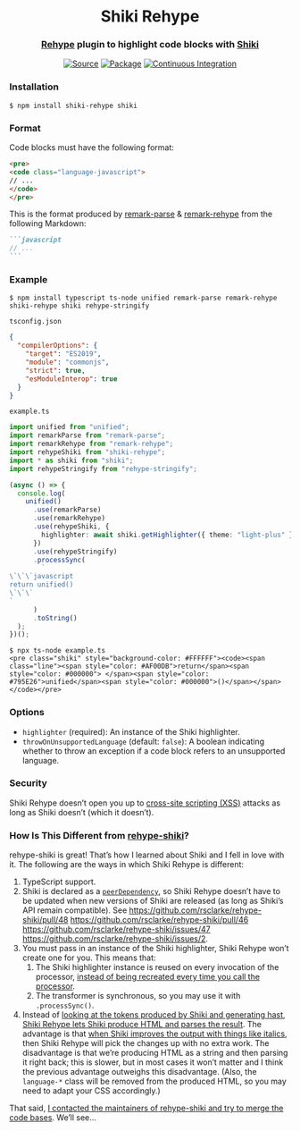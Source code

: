 <h1 align="center">Shiki Rehype</h1>
<h3 align="center"><a href="https://github.com/rehypejs/rehype">Rehype</a> plugin to highlight code blocks with <a href="https://shiki.matsu.io">Shiki</a></h3>
<p align="center">
<a href="https://github.com/leafac/shiki-rehype"><img src="https://img.shields.io/badge/Source---" alt="Source"></a>
<a href="https://www.npmjs.com/package/shiki-rehype"><img alt="Package" src="https://badge.fury.io/js/shiki-rehype.svg"></a>
<a href="https://github.com/leafac/shiki-rehype/actions"><img src="https://github.com/leafac/shiki-rehype/workflows/.github/workflows/main.yml/badge.svg" alt="Continuous Integration"></a>
</p>

### Installation

```console
$ npm install shiki-rehype shiki
```

### Format

Code blocks must have the following format:

```html
<pre>
<code class="language-javascript">
// ...
</code>
</pre>
```

This is the format produced by [remark-parse](https://github.com/remarkjs/remark/tree/main/packages/remark-parse) & [remark-rehype](https://github.com/remarkjs/remark-rehype) from the following Markdown:

````markdown
```javascript
// ...
```
````

### Example

```console
$ npm install typescript ts-node unified remark-parse remark-rehype shiki-rehype shiki rehype-stringify
```

`tsconfig.json`

```json
{
  "compilerOptions": {
    "target": "ES2019",
    "module": "commonjs",
    "strict": true,
    "esModuleInterop": true
  }
}
```

`example.ts`

```ts
import unified from "unified";
import remarkParse from "remark-parse";
import remarkRehype from "remark-rehype";
import rehypeShiki from "shiki-rehype";
import * as shiki from "shiki";
import rehypeStringify from "rehype-stringify";

(async () => {
  console.log(
    unified()
      .use(remarkParse)
      .use(remarkRehype)
      .use(rehypeShiki, {
        highlighter: await shiki.getHighlighter({ theme: "light-plus" }),
      })
      .use(rehypeStringify)
      .processSync(
        `
\`\`\`javascript
return unified()
\`\`\`
`
      )
      .toString()
  );
})();
```

```console
$ npx ts-node example.ts
<pre class="shiki" style="background-color: #FFFFFF"><code><span class="line"><span style="color: #AF00DB">return</span><span style="color: #000000"> </span><span style="color: #795E26">unified</span><span style="color: #000000">()</span></span></code></pre>
```

### Options

- `highlighter` (required): An instance of the Shiki highlighter.
- `throwOnUnsupportedLanguage` (default: `false`): A boolean indicating whether to throw an exception if a code block refers to an unsupported language.

### Security

Shiki Rehype doesn’t open you up to [cross-site scripting (XSS)](https://en.wikipedia.org/wiki/Cross-site_scripting) attacks as long as Shiki doesn’t (which it doesn’t).

### How Is This Different from [rehype-shiki](https://github.com/rsclarke/rehype-shiki)?

rehype-shiki is great! That’s how I learned about Shiki and I fell in love with it. The following are the ways in which Shiki Rehype is different:

1. TypeScript support.
2. Shiki is declared as a [`peerDependency`](https://docs.npmjs.com/cli/v6/configuring-npm/package-json#peerdependencies), so Shiki Rehype doesn’t have to be updated when new versions of Shiki are released (as long as Shiki’s API remain compatible). See https://github.com/rsclarke/rehype-shiki/pull/48 https://github.com/rsclarke/rehype-shiki/pull/46 https://github.com/rsclarke/rehype-shiki/issues/47 https://github.com/rsclarke/rehype-shiki/issues/2.
3. You must pass in an instance of the Shiki highlighter, Shiki Rehype won’t create one for you. This means that:
   1. The Shiki highlighter instance is reused on every invocation of the processor, [instead of being recreated every time you call the processor](https://github.com/rsclarke/rehype-shiki/blob/3ebaeab3297d1cbe9ac75e2294ab636bbe250541/index.js#L38-L43).
   2. The transformer is synchronous, so you may use it with `.processSync()`.
4. Instead of [looking at the tokens produced by Shiki and generating hast](https://github.com/rsclarke/rehype-shiki/blob/3ebaeab3297d1cbe9ac75e2294ab636bbe250541/index.js#L69-L97), [Shiki Rehype lets Shiki produce HTML and parses the result](https://github.com/leafac/shiki-rehype/blob/a745b01d98608fb934c1bdbe9a1399e8b9dec1ed/src/index.ts#L32-L39). The advantage is that [when Shiki improves the output with things like italics](https://github.com/shikijs/shiki/pull/23), then Shiki Rehype will pick the changes up with no extra work. The disadvantage is that we’re producing HTML as a string and then parsing it right back; this is slower, but in most cases it won’t matter and I think the previous advantage outweighs this disadvantage. (Also, the `language-*` class will be removed from the produced HTML, so you may need to adapt your CSS accordingly.)

That said, [I contacted the maintainers of rehype-shiki and try to merge the code bases](https://github.com/rsclarke/rehype-shiki/issues/49). We’ll see…
